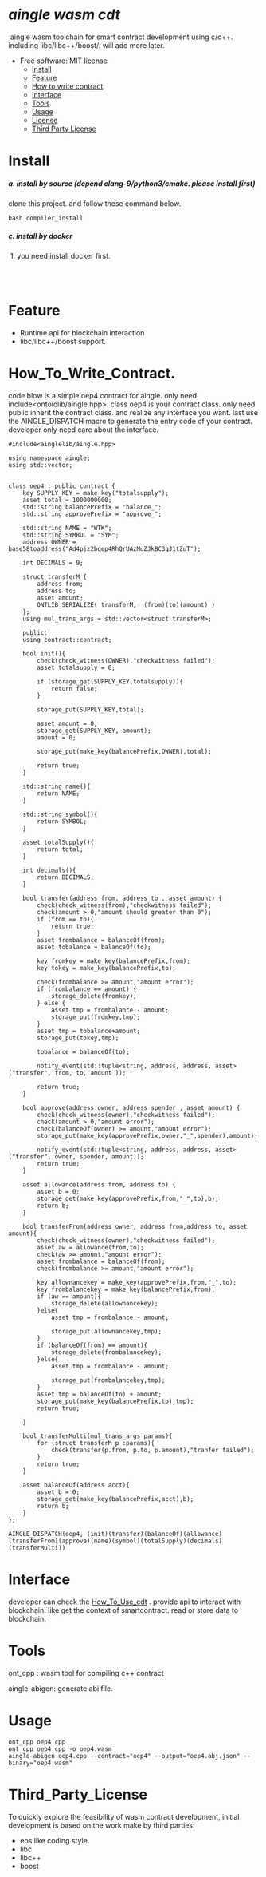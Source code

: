 # 				*aingle wasm cdt*

​	aingle wasm toolchain for smart contract development using c/c++. including libc/libc++/boost/. will add more later.

- Free software: MIT license
    - [Install](#Install)
    - [Feature](#Feature)
    - [How to write contract](#How_To_Write_Contract)
    - [Interface](#Interface)
    - [Tools](#Tools)
    - [Usage](#Usage)
    - [License](#License)
    - [Third Party License](#Third_Party_License)

# Install

##### a. install by source (depend clang-9/python3/cmake. please install first)

clone this project. and follow these command below.

```
bash compiler_install
```

##### c. install by docker

​	1. you need install docker first.  

```

```

​	

# Feature

- Runtime api for blockchain interaction
- libc/libc++/boost support.

# How_To_Write_Contract.

code blow is a simple oep4 contract for aingle. only need include<ontoiolib/aingle.hpp>.  class oep4 is your contract class. only need public inherit the contract class. and realize any interface you want. last use the AINGLE_DISPATCH macro to generate the entry code of your contract. developer only need care about the interface.

```
#include<ainglelib/aingle.hpp>

using namespace aingle;
using std::vector;


class oep4 : public contract {
    key SUPPLY_KEY = make_key("totalsupply");
    asset total = 1000000000;
    std::string balancePrefix = "balance_";
    std::string approvePrefix = "approve_";

    std::string NAME = "WTK";
    std::string SYMBOL = "SYM";
	address OWNER = base58toaddress("Ad4pjz2bqep4RhQrUAzMuZJkBC3qJ1tZuT");

    int DECIMALS = 9;

    struct transferM {
        address from;
        address to;
        asset amount;
        ONTLIB_SERIALIZE( transferM,  (from)(to)(amount) )
    };
	using mul_trans_args = std::vector<struct transferM>;

    public:
    using contract::contract;

    bool init(){
        check(check_witness(OWNER),"checkwitness failed");
        asset totalsupply = 0;

        if (storage_get(SUPPLY_KEY,totalsupply)){
            return false;
        }

        storage_put(SUPPLY_KEY,total);

        asset amount = 0;
		storage_get(SUPPLY_KEY, amount);
		amount = 0;

        storage_put(make_key(balancePrefix,OWNER),total);

        return true;
    }

    std::string name(){
        return NAME;
    }

    std::string symbol(){
        return SYMBOL;
    }

    asset totalSupply(){
        return total;
    }

    int decimals(){
        return DECIMALS;
    }

    bool transfer(address from, address to , asset amount) {
        check(check_witness(from),"checkwitness failed");
        check(amount > 0,"amount should greater than 0");
        if (from == to){
            return true;
        }
        asset frombalance = balanceOf(from);
        asset tobalance = balanceOf(to);

        key fromkey = make_key(balancePrefix,from);
        key tokey = make_key(balancePrefix,to);

        check(frombalance >= amount,"amount error");
        if (frombalance == amount) {
            storage_delete(fromkey);
        } else {
            asset tmp = frombalance - amount;
            storage_put(fromkey,tmp);
        }
        asset tmp = tobalance+amount;
        storage_put(tokey,tmp);

        tobalance = balanceOf(to);

		notify_event(std::tuple<string, address, address, asset>("transfer", from, to, amount ));

        return true;
    }

    bool approve(address owner, address spender , asset amount) {
        check(check_witness(owner),"checkwitness failed");
        check(amount > 0,"amount error");
        check(balanceOf(owner) >= amount,"amount error");
        storage_put(make_key(approvePrefix,owner,"_",spender),amount);

		notify_event(std::tuple<string, address, address, asset>("transfer", owner, spender, amount));
        return true;
    }

    asset allowance(address from, address to) {
        asset b = 0;
        storage_get(make_key(approvePrefix,from,"_",to),b);
        return b;
    }

    bool transferFrom(address owner, address from,address to, asset amount){
        check(check_witness(owner),"checkwitness failed");
        asset aw = allowance(from,to);
        check(aw >= amount,"amount error");
        asset frombalance = balanceOf(from);
        check(frombalance >= amount,"amount error");

        key allownancekey = make_key(approvePrefix,from,"_",to);
        key frombalancekey = make_key(balancePrefix,from);
        if (aw == amount){
            storage_delete(allownancekey);
        }else{
            asset tmp = frombalance - amount;

            storage_put(allownancekey,tmp);
        }
        if (balanceOf(from) == amount){
            storage_delete(frombalancekey);
        }else{
            asset tmp = frombalance - amount;

            storage_put(frombalancekey,tmp);
        }
        asset tmp = balanceOf(to) + amount;
        storage_put(make_key(balancePrefix,to),tmp);
        return true;

    }

    bool transferMulti(mul_trans_args params){
        for (struct transferM p :params){
            check(transfer(p.from, p.to, p.amount),"tranfer failed");
        }
        return true;
    }

    asset balanceOf(address acct){
        asset b = 0;
        storage_get(make_key(balancePrefix,acct),b);
        return b;
    }
};

AINGLE_DISPATCH(oep4, (init)(transfer)(balanceOf)(allowance)(transferFrom)(approve)(name)(symbol)(totalSupply)(decimals)(transferMulti))
```

# Interface

developer can check the [How_To_Use_cdt](How_To_Use_cdt.md) . provide api to interact with blockchain. like get the context of smartcontract. read or store data to blockchain.  

# Tools

ont_cpp : wasm tool for compiling c++ contract

aingle-abigen: generate abi file.

# Usage

```
ont_cpp oep4.cpp
ont_cpp oep4.cpp -o oep4.wasm
aingle-abigen oep4.cpp --contract="oep4" --output="oep4.abj.json" --binary="oep4.wasm"
```


# Third_Party_License

To quickly explore the feasibility of wasm contract development, initial development is based on the work make by third parties:

- eos like coding style. 
- libc
- libc++
- boost
